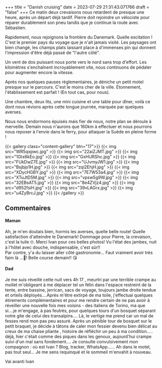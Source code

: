 +++
title = "Danish cruising"
date = 2023-07-29 21:31:43.071766
draft = "false"
+++
Ce matin deux crevaisons nous retardent de presque une heure, après un départ déjà tardif. Pierre doit rejoindre un vélociste pour réparer durablement son pneu tandis que je continue la route avec Sébastien. 

Rapidement, nous rejoignons la frontière du Danemark. Quelle excitation ! C'est le premier pays du voyage que je n'ait jamais visité. Les paysages ont bien changé, les champs plats laissant place à d'immenses pin qui donnent l'impression d'être déjà passé de "l'autre côté".

Un vent de dos puissant nous porte vers le nord sans trop d'effort. Les kilomètres s'enchaînent incroyablement vite, nous continuons de pédaler pour augmenter encore la vitesse. 

Après nos quelques pauses règlementaires, je déniche un petit motel presque sur le parcours. C'est le moins cher de la ville.
Étonnement, l'établissement est parfait ! (En tout cas, pour nous). 

Une chambre, deux lits, une mini cuisine et une table pour dîner, voilà ce dont nous révions après cette longue journée, marquée par quelques averses.

Nous nous endormons épuisés mais fier de nous, notre plan se déroule à merveille. Demain nous n'aurons que 160km à effectuer et nous pourrons nous reposer à l'envie dans le ferry, pour attaquer la Suède en pleine forme ! 

{{< gallery class="content-gallery" btn="17">}}
{{< img src="WR5qxpwc.jpg" >}}
{{< img src="22aiZJMT.jpg" >}}
{{< img src="1Gtx6kEo.jpg" >}}
{{< img src="GxHURShc.jpg" >}}
{{< img src="FUkDwZ7E.jpg" >}}
{{< img src="UJvmyJW1.jpg" >}}
{{< img src="Bsjbjo1H.jpg" >}}
{{< img src="zqi2EhjH.jpg" >}}
{{< img src="XDycHGBY.jpg" >}}
{{< img src="7E7W53a4.jpg" >}}
{{< img src="XTuJtD5M.jpg" >}}
{{< img src="vpsw5g9W.jpg" >}}
{{< img src="32EBsAT5.jpg" >}}
{{< img src="8e4ZVjz4.jpg" >}}
{{< img src="d952fsiH.jpg" >}}
{{< img src="39vLAGrx.jpg" >}}
{{< img src="u4ZyBrcJ.jpg" >}}
{{< /gallery >}}

## Commentaires
#### Maman
Ah, je m'en doutais bien, hormis les averses, quelle belle route! Quelle satisfaction d'atteindre le Danemark! Dommage pour Pierre, la crevaison, c'est la tuile 🙄. Merci Ivan pour ces belles photos! Vu l'état des jambes, nuit à l'hôtel avec douche, indispensable, c'est sûr!!             
Par contre, y'a du laisser aller côté gastronomie... Faut vraiment avoir très faim là ...🥴!
Belle course demain!!  😘
#### Dad
Je me suis réveillé cette nuit vers 4h 17 , meurtri par une terrible crampe au mollet m'obligeant à me déplacer tel un félin dans l'espace restreint de la tente, entre bassine, jerrican, sacs de voyage, toujours jambe droite tendue et orteils déployés....Après m'être extirpé de ma toile, j'effectuai quelques étirements complémentaires et pour me rendre certain de ne pas avoir à réveiller une nouvelle fois mes voisins - des italiens de Torino, ma que si....je m'engage, à pas feutrés,  pour quelques tours d'un bosquet séparant notre gite de celui des  transalpins....
Là, le vertige me prend car un mal de fesses rend mon pas peu assuré. Après un pénible tour de bosquet sur le petit braquet, je décide à tâtons de caler mon fessier devenu  bien délicat au creux de ma chaise pliante , histoire de réfléchir un peu à ma condition..... déjà, hier c'était comme des piques dans les genoux, aujourd'hui crampe suivi d'un mal sans fondement....
Je consulte convulsivement mon compagnon : où est Ivan ?
Blog, tracker, WhatsApp......
Ah dans le motel, pas tout seul...
Je me sens requinqué et le sommeil m'envahit à nouveau.

Vai avanti Ivan
